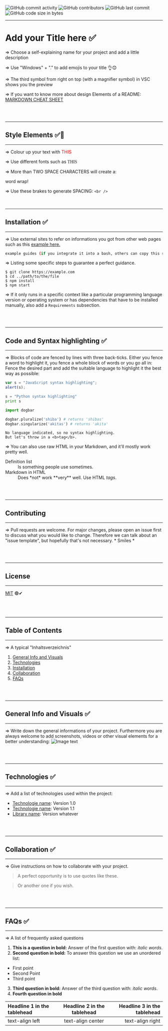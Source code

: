 ![GitHub commit activity](https://img.shields.io/github/commit-activity/m/Svendolin/Ultimate-Readme-Template?style=for-the-badge) ![GitHub contributors](https://img.shields.io/github/contributors/svendolin/Ultimate-Readme-Template?style=for-the-badge) ![GitHub last commit](https://img.shields.io/github/last-commit/Svendolin/Ultimate-Readme-Template?style=for-the-badge) ![GitHub code size in bytes](https://img.shields.io/github/languages/code-size/Svendolin/Ultimate-Readme-Template?color=yellow&style=for-the-badge)


***
# Add your Title here ✅
=> Choose a self-explaining name for your project and add a little description

=> Use "Windows" + "." to add emojis to your title 👌😊

=> The third symbol from right on top (with a magnifier symbol) in VSC shows you the preview

=> If you want to know more about design Elements of a README: [MARKDOWN CHEAT SHEET](https://www.markdownguide.org/cheat-sheet/)

<br />
<br />

***
## Style Elements ✅🎨
---
=> Colour up your text with <span style="color:red">THIS</span>

=> Use different fonts such as <span style="font-family:Papyrus; font-size:1em;">THIS</span>

=> More than TWO SPACE CHARACTERS will create a: 

word wrap!

=> Use these brakes to generate SPACING: ```<br />```
<br />
<br />
<br />

***
## Installation ✅
***
 
=> Use external sites to refer on informations you got from other web pages such as this [example here.](https://example.com/)

```bash
example guides (if you integrate it into a bash, others can copy this statement)
```
=> Listing some specific steps to guarantee a perfect guidance. 
```
$ git clone https://example.com
$ cd ../path/to/the/file
$ npm install
$ npm start
```
=> If it only runs in a specific context like a particular programming language version or operating system or has dependencies that have to be installed manually, also add a ```Requirements``` subsection.

<br />
<br />

***
## Code and Syntax highlighting ✅
***
=> Blocks of code are fenced by lines with three back-ticks. Either you fence a word to highlight it, you fence a whole block of words or you go all in: Fence the desired part and add the suitable language to highlight it the best way as possible:
```javascript
var s = "JavaScript syntax highlighting";
alert(s);
```
 
```python
s = "Python syntax highlighting"
print s
```
```python
import dogbar

dogbar.pluralize('shiba') # returns 'shibas'
dogbar.singularize('akitas') # returns 'akita'
```
 
```
No language indicated, so no syntax highlighting. 
But let's throw in a <b>tag</b>.
```

=> You can also use raw HTML in your Markdown, and it'll mostly work pretty well.

<dl>
  <dt>Definition list</dt>
  <dd>Is something people use sometimes.</dd>

  <dt>Markdown in HTML</dt>
  <dd>Does *not* work **very** well. Use HTML <em>tags</em>.</dd>
</dl>

<br />
<br />

***
## Contributing
***
=> Pull requests are welcome. For major changes, please open an issue first to discuss what you would like to change.
Therefore we can talk about an "issue template", but hopefully that's not necessary. * Smiles *

<br />
<br />

***
## License
***
[MIT](https://choosealicense.com/licenses/mit/) 🟢✔

<br />
<br />

***
## Table of Contents
***
=> A typical "Inhaltsverzeichnis"
1. [General Info and Visuals](#general-info)
2. [Technologies](#technologies)
3. [Installation](#installation)
4. [Collaboration](#collaboration)
5. [FAQs](#faqs)

<br />
<br />

***
## General Info and Visuals ✅
***
=> Write down the general informations of your project. Furthermore you are always welcome to add screenshots, videos or other visual elements for a better understanding:
![Image text](https://icon-library.com/images/shiba-inu-icon/shiba-inu-icon-21.jpg "This is a cute Shiba. Hug him!")

<br />
<br />

***
## Technologies ✅
***
 => Add a list of technologies used within the project:
* [Technologie name](https://example.com): Version 1.0
* [Technologie name](https://example.com): Version 1.1
* [Library name](https://example.com): Version whatever

<br />
<br />

***
## Collaboration ✅
***
=> Give instructions on how to collaborate with your project.
> A perfect opportunity is to use quotes like these.

> Or another one if you wish.

<br />
<br />

***
## FAQs ✅
***
=> A list of frequently asked questions
1. **This is a question in bold:**
Answer of the first question with: _italic words_. 
2. __Second question in bold:__ 
To answer this question we use an unordered list:
* First point
* Second Point
* Third point
3. **Third question in bold:**
Answer of the third question with: *italic words*.
4. **Fourth question in bold**

| Headline 1 in the tablehead | Headline 2 in the tablehead | Headline 3 in the tablehead |
|:--------------|:-------------:|--------------:|
| text-align left | text-align center | text-align right |



